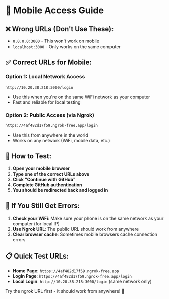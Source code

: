# 📱 Mobile Access Guide

## ❌ **Wrong URLs (Don't Use These):**
- `0.0.0.0:3000` - This won't work on mobile
- `localhost:3000` - Only works on the same computer

## ✅ **Correct URLs for Mobile:**

### Option 1: Local Network Access
```
http://10.20.38.218:3000/login
```
- Use this when you're on the same WiFi network as your computer
- Fast and reliable for local testing

### Option 2: Public Access (via Ngrok)
```
https://4af482d17f59.ngrok-free.app/login
```
- Use this from anywhere in the world
- Works on any network (WiFi, mobile data, etc.)

## 🧪 **How to Test:**

1. **Open your mobile browser**
2. **Type one of the correct URLs above**
3. **Click "Continue with GitHub"**
4. **Complete GitHub authentication**
5. **You should be redirected back and logged in**

## 🔧 **If You Still Get Errors:**

1. **Check your WiFi**: Make sure your phone is on the same network as your computer (for local IP)
2. **Use Ngrok URL**: The public URL should work from anywhere
3. **Clear browser cache**: Sometimes mobile browsers cache connection errors

## 📋 **Quick Test URLs:**

- **Home Page**: `https://4af482d17f59.ngrok-free.app`
- **Login Page**: `https://4af482d17f59.ngrok-free.app/login`
- **Local Login**: `http://10.20.38.218:3000/login` (same network only)

Try the ngrok URL first - it should work from anywhere! 🚀
